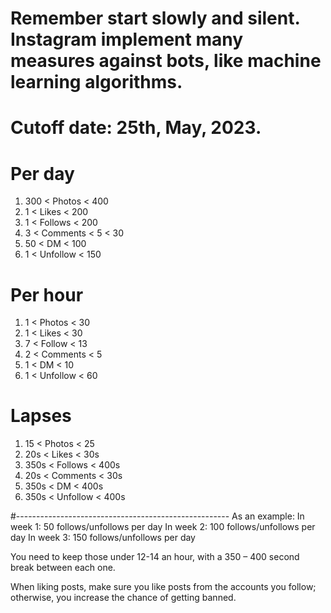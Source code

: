 # Remember start slowly and silent. Instagram implement many measures against bots, like machine learning algorithms.
# Cutoff date: 25th, May, 2023.

# Per day

1. 300 < Photos   < 400
2. 1   < Likes    < 200
3. 1   < Follows  < 200
4. 3   < Comments <  5  < 30
5. 50  < DM       < 100
6. 1   < Unfollow < 150

# Per hour
1. 1   < Photos   < 30
2. 1   < Likes    < 30
3. 7   < Follow   < 13
4. 2   < Comments < 5
5. 1   < DM       < 10
6. 1   < Unfollow < 60

# Lapses
1.  15  < Photos   < 25
2. 20s  < Likes    < 30s
3. 350s < Follows  < 400s
4. 20s  < Comments < 30s
5. 350s < DM       < 400s
6. 350s < Unfollow < 400s

#-----------------------------------------------------
As an example:
	In week 1: 50 follows/unfollows per day
	In week 2: 100 follows/unfollows per day
	In week 3: 150 follows/unfollows per day

You need to keep those under 12-14 an hour, with a 350 – 400 second break between each one.

When liking posts, make sure you like posts from the accounts you follow; otherwise, you increase the chance of getting banned.
